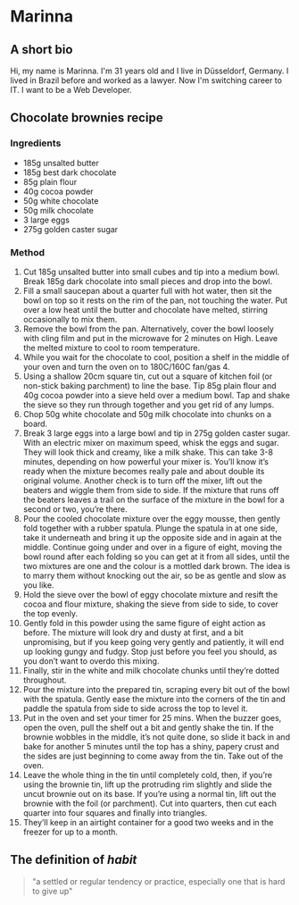 # Marinna

## A short bio
Hi, my name is Marinna. I'm 31 years old and I live in Düsseldorf, Germany. I lived in Brazil before and worked as a lawyer. Now I'm switching career to IT. I want to be a Web Developer.

## Chocolate brownies recipe

### Ingredients
- 185g unsalted butter
- 185g best dark chocolate
- 85g plain flour
- 40g cocoa powder
- 50g white chocolate
- 50g milk chocolate
- 3 large eggs
- 275g golden caster sugar

### Method
1. Cut 185g unsalted butter into small cubes and tip into a medium bowl. Break 185g dark chocolate into small pieces and drop into the bowl.
2. Fill a small saucepan about a quarter full with hot water, then sit the bowl on top so it rests on the rim of the pan, not touching the water. Put over a low heat until the butter and chocolate have melted, stirring occasionally to mix them.
3. Remove the bowl from the pan. Alternatively, cover the bowl loosely with cling film and put in the microwave for 2 minutes on High. Leave the melted mixture to cool to room temperature.
4. While you wait for the chocolate to cool, position a shelf in the middle of your oven and turn the oven on to 180C/160C fan/gas 4.
5. Using a shallow 20cm square tin, cut out a square of kitchen foil (or non-stick baking parchment) to line the base. Tip 85g plain flour and 40g cocoa powder into a sieve held over a medium bowl. Tap and shake the sieve so they run through together and you get rid of any lumps.
6. Chop 50g white chocolate and 50g milk chocolate into chunks on a board.
7. Break 3 large eggs into a large bowl and tip in 275g golden caster sugar. With an electric mixer on maximum speed, whisk the eggs and sugar. They will look thick and creamy, like a milk shake. This can take 3-8 minutes, depending on how powerful your mixer is. You’ll know it’s ready when the mixture becomes really pale and about double its original volume. Another check is to turn off the mixer, lift out the beaters and wiggle them from side to side. If the mixture that runs off the beaters leaves a trail on the surface of the mixture in the bowl for a second or two, you’re there.
8. Pour the cooled chocolate mixture over the eggy mousse, then gently fold together with a rubber spatula. Plunge the spatula in at one side, take it underneath and bring it up the opposite side and in again at the middle. Continue going under and over in a figure of eight, moving the bowl round after each folding so you can get at it from all sides, until the two mixtures are one and the colour is a mottled dark brown. The idea is to marry them without knocking out the air, so be as gentle and slow as you like.
9. Hold the sieve over the bowl of eggy chocolate mixture and resift the cocoa and flour mixture, shaking the sieve from side to side, to cover the top evenly.
10. Gently fold in this powder using the same figure of eight action as before. The mixture will look dry and dusty at first, and a bit unpromising, but if you keep going very gently and patiently, it will end up looking gungy and fudgy. Stop just before you feel you should, as you don’t want to overdo this mixing.
11. Finally, stir in the white and milk chocolate chunks until they’re dotted throughout.
12. Pour the mixture into the prepared tin, scraping every bit out of the bowl with the spatula. Gently ease the mixture into the corners of the tin and paddle the spatula from side to side across the top to level it.
13. Put in the oven and set your timer for 25 mins. When the buzzer goes, open the oven, pull the shelf out a bit and gently shake the tin. If the brownie wobbles in the middle, it’s not quite done, so slide it back in and bake for another 5 minutes until the top has a shiny, papery crust and the sides are just beginning to come away from the tin. Take out of the oven.
14. Leave the whole thing in the tin until completely cold, then, if you’re using the brownie tin, lift up the protruding rim slightly and slide the uncut brownie out on its base. If you’re using a normal tin, lift out the brownie with the foil (or parchment). Cut into quarters, then cut each quarter into four squares and finally into triangles.
15. They’ll keep in an airtight container for a good two weeks and in the freezer for up to a month.

## The definition of _habit_
> "a settled or regular tendency or practice, especially one that is hard to give up"
